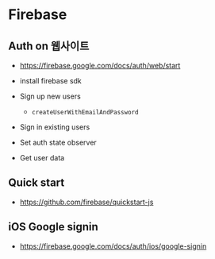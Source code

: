 # Firebase

## Auth on 웹사이트
- https://firebase.google.com/docs/auth/web/start
- install firebase sdk
- Sign up new users
  - `createUserWithEmailAndPassword`

- Sign in existing users
- Set auth state observer
- Get user data

## Quick start
- https://github.com/firebase/quickstart-js

## iOS Google signin
- https://firebase.google.com/docs/auth/ios/google-signin

